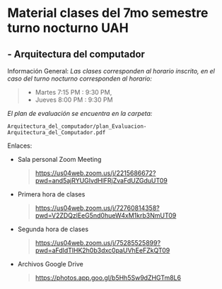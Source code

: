 # Material clases del 7mo semestre turno nocturno UAH

## - Arquitectura del computador

Información General:
_Las clases corresponden al horario inscrito, en el caso del turno nocturno corresponden al horario:_ 
>- Martes 7:15 PM : 9:30 PM, 
>- Jueves 8:00 PM : 9:30 PM

_El plan de evaluación se encuentra en la carpeta:_

    Arquitectura_del_computador/plan_Evaluacion-Arquitectura_del_Computador.pdf

Enlaces:
-  Sala personal Zoom Meeting
    >https://us04web.zoom.us/j/2215686672?pwd=and5ajRYUGIvdHlFRjZvaFdUZGduUT09

- Primera hora de clases
    > https://us04web.zoom.us/j/72760814358?pwd=V2ZDQzlEeG5nd0hueW4xM1krb3NmUT09
- Segunda hora de clases
    > https://us04web.zoom.us/j/75285525899?pwd=aFdldTlHK2h0b3dxc0paUVhEeFZkQT09
- Archivos Google Drive
    > https://photos.app.goo.gl/b5Hh5Sw9dZHGTm8L6


